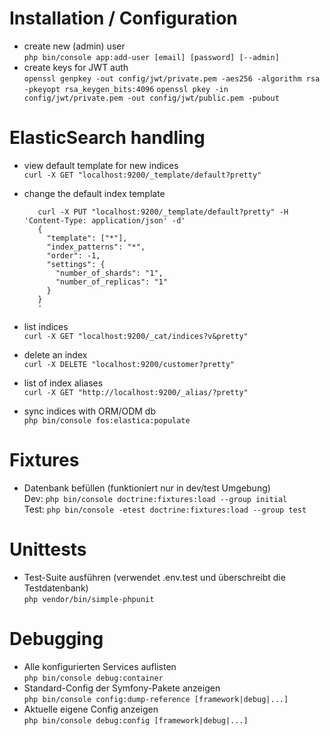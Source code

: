 # Installation / Configuration
* create new (admin) user  
  `php bin/console app:add-user [email] [password] [--admin]`
* create keys for JWT auth  
  `openssl genpkey -out config/jwt/private.pem -aes256 -algorithm rsa -pkeyopt rsa_keygen_bits:4096`
  `openssl pkey -in config/jwt/private.pem -out config/jwt/public.pem -pubout`

# ElasticSearch handling
* view default template for new indices  
  `curl -X GET "localhost:9200/_template/default?pretty"`

* change the default index template  
  ```
     curl -X PUT "localhost:9200/_template/default?pretty" -H 'Content-Type: application/json' -d'
     {
       "template": ["*"],
       "index_patterns": "*",
       "order": -1,
       "settings": {
         "number_of_shards": "1",
         "number_of_replicas": "1"
       }
     }
     '
     ```
* list indices  
  `curl -X GET "localhost:9200/_cat/indices?v&pretty"`
* delete an index  
  `curl -X DELETE "localhost:9200/customer?pretty"`
* list of index aliases  
  `curl -X GET "http://localhost:9200/_alias/?pretty"`  
* sync indices with ORM/ODM db  
  `php bin/console fos:elastica:populate`

# Fixtures
* Datenbank befüllen (funktioniert nur in dev/test Umgebung)  
  Dev: `php bin/console doctrine:fixtures:load --group initial`  
  Test: `php bin/console -etest doctrine:fixtures:load --group test`
  
# Unittests
* Test-Suite ausführen (verwendet .env.test und überschreibt die Testdatenbank)  
  `php vendor/bin/simple-phpunit`
  
# Debugging
* Alle konfigurierten Services auflisten  
  `php bin/console debug:container`
* Standard-Config der Symfony-Pakete anzeigen  
  `php bin/console config:dump-reference [framework|debug|...]`
* Aktuelle eigene Config anzeigen  
  `php bin/console debug:config [framework|debug|...]`
